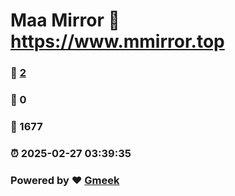 # Maa Mirror :link: https://www.mmirror.top 
### :page_facing_up: [2](https://www.mmirror.top/tag.html) 
### :speech_balloon: 0 
### :hibiscus: 1677 
### :alarm_clock: 2025-02-27 03:39:35 
### Powered by :heart: [Gmeek](https://github.com/Meekdai/Gmeek)

